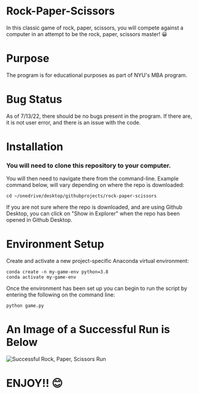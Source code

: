 # **Rock-Paper-Scissors**
In this classic game of rock, paper, scissors, you will compete against a computer in an attempt to be the rock, paper, scissors master! :grinning:
# **Purpose**
The program is for educational purposes as part of NYU's MBA program.
# **Bug Status**
As of 7/13/22, there should be no bugs present in the program. If there are, it is not user error, and there is an issue with the code. 
# **Installation**
### You will need to clone this repository to your computer.
You will then need to navigate there from the command-line. Example command below, will vary depending on where the repo is downloaded:
```
cd ~/onedrive/desktop/githubprojects/rock-paper-scissors
```
If you are not sure where the repo is downloaded, and are using Github Desktop, you can click on "Show in Explorer" when the repo has been opened in Github Desktop.
# **Environment Setup**
Create and activate a new project-specific Anaconda virtual environment:
```
conda create -n my-game-env python=3.8
conda activate my-game-env
```
Once the environment has been set up you can begin to run the script by entering the following on the command line:
```
python game.py
```
# **An Image of a Successful Run is Below**
![Successful Rock, Paper, Scissors Run](https://i.imgur.com/QFhlELs.png)
# ENJOY!! :blush: